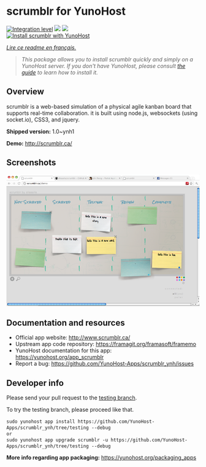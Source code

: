 <!--
N.B.: This README was automatically generated by https://github.com/YunoHost/apps/tree/master/tools/README-generator
It shall NOT be edited by hand.
-->

# scrumblr for YunoHost

[![Integration level](https://dash.yunohost.org/integration/scrumblr.svg)](https://dash.yunohost.org/appci/app/scrumblr) ![](https://ci-apps.yunohost.org/ci/badges/scrumblr.status.svg) ![](https://ci-apps.yunohost.org/ci/badges/scrumblr.maintain.svg)  
[![Install scrumblr with YunoHost](https://install-app.yunohost.org/install-with-yunohost.svg)](https://install-app.yunohost.org/?app=scrumblr)

*[Lire ce readme en français.](./README_fr.md)*

> *This package allows you to install scrumblr quickly and simply on a YunoHost server.
If you don't have YunoHost, please consult [the guide](https://yunohost.org/#/install) to learn how to install it.*

## Overview

scrumblr is a web-based simulation of a physical agile kanban board that supports real-time collaboration. it is built using node.js, websockets (using socket.io), CSS3, and jquery. 

**Shipped version:** 1.0~ynh1

**Demo:** http://scrumblr.ca/

## Screenshots

![](./doc/screenshots/687474703a2f2f736372756d626c722e63612f696d616765732f73637265656e73686f742e706e67.png)

## Documentation and resources

* Official app website: http://www.scrumblr.ca/
* Upstream app code repository: https://framagit.org/framasoft/framemo
* YunoHost documentation for this app: https://yunohost.org/app_scrumblr
* Report a bug: https://github.com/YunoHost-Apps/scrumblr_ynh/issues

## Developer info

Please send your pull request to the [testing branch](https://github.com/YunoHost-Apps/scrumblr_ynh/tree/testing).

To try the testing branch, please proceed like that.
```
sudo yunohost app install https://github.com/YunoHost-Apps/scrumblr_ynh/tree/testing --debug
or
sudo yunohost app upgrade scrumblr -u https://github.com/YunoHost-Apps/scrumblr_ynh/tree/testing --debug
```

**More info regarding app packaging:** https://yunohost.org/packaging_apps